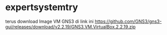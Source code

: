 # expertsystemtry

terus download Image VM GNS3 di link ini https://github.com/GNS3/gns3-gui/releases/download/v2.2.19/GNS3.VM.VirtualBox.2.2.19.zip
